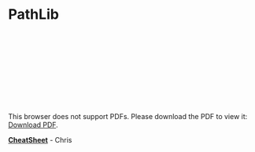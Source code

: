 # PathLib




<object data="https://docs.google.com/viewer?url=https://raw.githubusercontent.com/chris1610/pbpython/master/extras/Pathlib-Cheatsheet.pdf" type="application/pdf" width="700px" height="700px">
    <embed src="https://docs.google.com/viewer?url=https://raw.githubusercontent.com/chris1610/pbpython/master/extras/Pathlib-Cheatsheet.pdf">
        <p>This browser does not support PDFs. Please download the PDF to view it: <a href="https://docs.google.com/viewer?url=https://raw.githubusercontent.com/chris1610/pbpython/master/extras/Pathlib-Cheatsheet.pdf">Download PDF</a>.</p>
    </embed>
</object>

[**CheatSheet**](https://docs.google.com/viewer?url=https://raw.githubusercontent.com/chris1610/pbpython/master/extras/Pathlib-Cheatsheet.pdf) - Chris